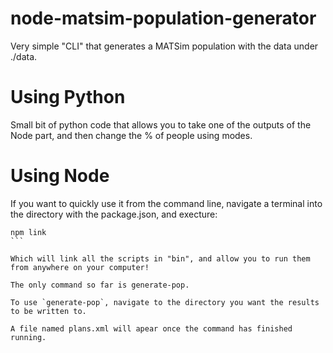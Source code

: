 # node-matsim-population-generator

Very simple "CLI" that generates a MATSim population with the data under ./data.

# Using Python

Small bit of python code that allows you to take one of the outputs of the Node part, and then change the % of people using modes.

# Using Node

If you want to quickly use it from the command line, navigate a terminal into the directory with the package.json, and execture:

````
npm link
```

Which will link all the scripts in "bin", and allow you to run them from anywhere on your computer!

The only command so far is generate-pop.

To use `generate-pop`, navigate to the directory you want the results to be written to.

A file named plans.xml will apear once the command has finished running.